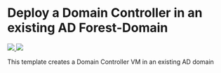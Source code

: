 # Deploy a Domain Controller in an existing AD Forest-Domain

<a href="https://portal.azure.com/#create/Microsoft.Template/uri/https%3A%2F%2Fraw.githubusercontent.com%2Fstijnv1%2FAzurePoCExamples%2Fmaster%2FAzurePoCARMExamples%2FAzurePoCDomainControllerDeploy%2FTemplates%2Fazuredeploy.json" target="_blank">
	<img src="http://azuredeploy.net/deploybutton.png">
</a>
<a href="http://armviz.io/#/?load=https%3A%2F%2Fraw.githubusercontent.com%2Fstijnv1%2FAzurePoCExamples%2Fmaster%2FAzurePoCARMExamples%2FAzurePoCDomainControllerDeploy%2FTemplates%2Fazuredeploy.json" target="_blank">
    <img src="http://armviz.io/visualizebutton.png"/>
</a>

This template creates a Domain Controller VM in an existing AD domain